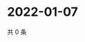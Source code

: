 # 2022-01-07

共 0 条

<!-- BEGIN WEIBO -->
<!-- 最后更新时间 Fri Jan 07 2022 11:08:13 GMT+0800 (China Standard Time) -->

<!-- END WEIBO -->
